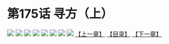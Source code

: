 # 第175话 寻方（上）
![](https://mhpic.xiaomingtaiji.net/comic/D/斗破苍穹拆分版/175话/1.jpg-zymk.middle.webp)
![](https://mhpic.xiaomingtaiji.net/comic/D/斗破苍穹拆分版/175话/2.jpg-zymk.middle.webp)
![](https://mhpic.xiaomingtaiji.net/comic/D/斗破苍穹拆分版/175话/3.jpg-zymk.middle.webp)
![](https://mhpic.xiaomingtaiji.net/comic/D/斗破苍穹拆分版/175话/4.jpg-zymk.middle.webp)
![](https://mhpic.xiaomingtaiji.net/comic/D/斗破苍穹拆分版/175话/5.jpg-zymk.middle.webp)
![](https://mhpic.xiaomingtaiji.net/comic/D/斗破苍穹拆分版/175话/6.jpg-zymk.middle.webp)
![](https://mhpic.xiaomingtaiji.net/comic/D/斗破苍穹拆分版/175话/7.jpg-zymk.middle.webp)
![](https://mhpic.xiaomingtaiji.net/comic/D/斗破苍穹拆分版/175话/8.jpg-zymk.middle.webp)
[【上一章】](./174.md)
[【目录】](./README.md)
[【下一章】](./176.md)
